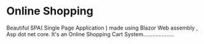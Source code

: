 # Online Shopping
 Beautiful SPA( Single Page Application ) made using Blazor Web assembly , Asp dot net core. It's an Online Shopping Cart System....................
